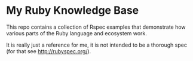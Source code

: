 # My Ruby Knowledge Base

This repo contains a collection of Rspec examples that demonstrate
how various parts of the Ruby language and ecosystem work.

It is really just a reference for me, it is not intended to be a
thorough spec (for that see http://rubyspec.org/).

